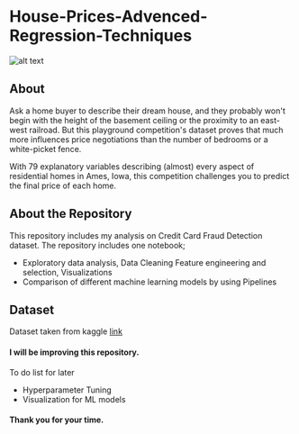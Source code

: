 
# House-Prices-Advenced-Regression-Techniques

![alt text](https://miro.medium.com/max/1024/1*Juv1bpp5--0Fl8cA4EmTPw.jpeg)

## About

Ask a home buyer to describe their dream house, and they probably won't begin with the height of the basement ceiling or the proximity to an east-west railroad. But this playground competition's dataset proves that much more influences price negotiations than the number of bedrooms or a white-picket fence.

With 79 explanatory variables describing (almost) every aspect of residential homes in Ames, Iowa, this competition challenges you to predict the final price of each home.

## About the Repository

This repository includes my analysis on Credit Card Fraud Detection dataset. The repository includes one notebook;

* Exploratory data analysis, Data Cleaning Feature engineering and selection, Visualizations
* Comparison of different machine learning models by using Pipelines

## Dataset

Dataset taken from kaggle [link](https://www.kaggle.com/c/house-prices-advanced-regression-techniques)



#### I will be improving this repository.
To do list for later
* Hyperparameter Tuning
* Visualization for ML models

#### Thank you for your time.
